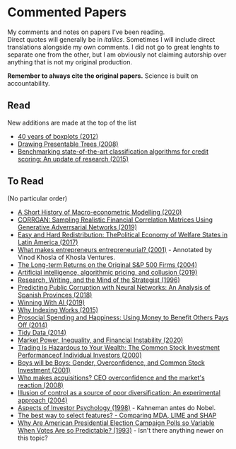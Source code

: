 # Commented Papers

My comments and notes on papers I've been reading.  
Direct quotes will generally be in *itallics*. Sometimes I will include direct translations alongside my own comments. I did not go to great lenghts to separate one from the other, but I am obviously not claiming autorship over anything that is not my original production.

**Remember to always cite the original papers.** Science is built on accountability.

## Read
New additions are made at the top of the list

- [40 years of boxplots (2012)](notes/Boxplots.md)
- [Drawing Presentable Trees (2008)](notes/Trees.md)
- [Benchmarking state-of-the-art classification algorithms for credit scoring: An update of research (2015)](notes/Lessman.md)

## To Read
(No particular order)

- [A Short History of Macro-econometric Modelling (2020)](https://www.nuffield.ox.ac.uk/economics/Papers/2020/2020W01_MacroHist18.pdf)
- [CORRGAN: Sampling Realistic Financial Correlation Matrices Using Generative Adverrsarial Networks (2019)](https://arxiv.org/pdf/1910.09504.pdf)
- [Easy and Hard Redistribution: ThePolitical Economy of Welfare States in Latin America (2017)](https://doi.org/10.1017/S1537592717002122)
- [What makes entrepreneurs entrepreneurial? (2001)](https://www.khoslaventures.com/what-makes-entrepreneurs-entrepreneurial) - Annotated by Vinod Khosla of Khosla Ventures.
- [The Long-term Returns on the Original S&P 500 Firms (2004)](https://rodneywhitecenter.wharton.upenn.edu/wp-content/uploads/2014/04/0429.pdf)
- [Artificial intelligence, algorithmic pricing, and collusion (2019)](https://voxeu.org/article/artificial-intelligence-algorithmic-pricing-and-collusion)
- [Research, Writing, and the Mind of the Strategist (1996)](https://www.theisrm.org/documents/Foster%20(1996)%20Research,%20Writing%20and%20the%20Mind%20of%20the%20Strategist.pdf)
- [Predicting Public Corruption with Neural Networks: An Analysis of Spanish Provinces (2018)](https://ideas.repec.org/a/spr/soinre/v140y2018i3d10.1007_s11205-017-1802-2.html)
- [Winning With AI (2019)](https://sloanreview.mit.edu/projects/winning-with-ai/)
- [Why Indexing Works (2015)](https://papers.ssrn.com/sol3/papers.cfm?abstract_id=2673262)
- [Prosocial Spending and Happiness: Using Money to Benefit Others Pays Off (2014)](https://dash.harvard.edu/handle/1/11189976)
- [Tidy Data (2014)](https://www.jstatsoft.org/article/view/v059i10)
- [Market Power, Inequality, and Financial Instability (2020)](https://www.federalreserve.gov/econres/feds/files/2020057pap.pdf)
- [Trading Is Hazardous to Your Wealth: The Common Stock Investment Performanceof Individual Investors (2000)](https://faculty.haas.berkeley.edu/odean/Papers%20current%20versions/Individual_Investor_Performance_Final.pdf)  
 - [Boys will be Boys: Gender, Overconfidence, and Common Stock Investment (2001)](http://faculty.haas.berkeley.edu/odean/papers/gender/BoysWillBeBoys.pdf)  
 - [Who makes acquisitions? CEO overconfidence and the market's reaction (2008)](https://www.sciencedirect.com/science/article/abs/pii/S0304405X08000251)  
 - [Illusion of control as a source of poor diversification: An experimental approach (2004)](https://ideas.repec.org/p/esi/discus/2004-28.html)  
 - [Aspects of Investor Psychology (1998)](https://doi.org/10.3905/jpm.1998.409643) - Kahneman antes do Nobel.
 - [The best way to select features? - Comparing MDA, LIME and SHAP](https://arxiv.org/pdf/2005.12483.pdf)
 - [Why Are American Presidential Election Campaign Polls so Variable When Votes Are so Predictable? (1993)](https://www.jstor.org/stable/194212?seq=1) - Isn't there anything newer on this topic?
